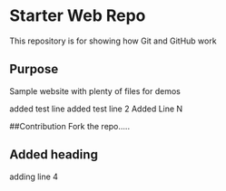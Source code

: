 # Starter Web Repo

This repository is for showing how Git and GitHub work

## Purpose

Sample website with plenty of files for demos

added test line
added test line 2
Added Line N

##Contribution
Fork the repo.....

## Added heading
adding line 4
